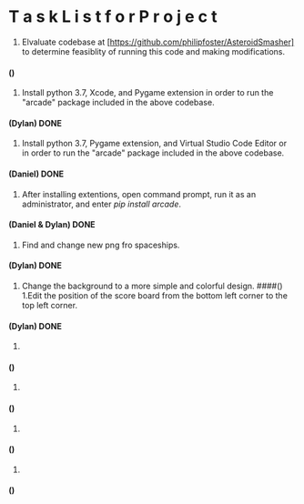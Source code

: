 # T a s k    L i s t    f o r    P r o j e c t
1. Elvaluate codebase at [https://github.com/philipfoster/AsteroidSmasher] to determine feasiblity of running this code and making modifications.
  #### () 
1. Install python 3.7, Xcode, and Pygame extension in order to run the "arcade" package included in the above codebase. 
  #### (Dylan)    DONE
1. Install python 3.7, Pygame extension, and Virtual Studio Code Editor or in order to run the "arcade" package included in the above        codebase. 
  #### (Daniel)   DONE
1. After installing extentions, open command prompt, run it as an administrator, and enter *pip install arcade*.
  #### (Daniel & Dylan)   DONE
1. Find and change new png fro spaceships.  
  #### (Dylan)  DONE
1. Change the background to a more simple and colorful design.
  ####()
1.Edit the position of the score board from the bottom left corner to the top left corner. 
  #### (Dylan)  DONE
1.  
  #### () 
1. 
  #### () 
1.  
  #### () 
1.  
  #### () 

